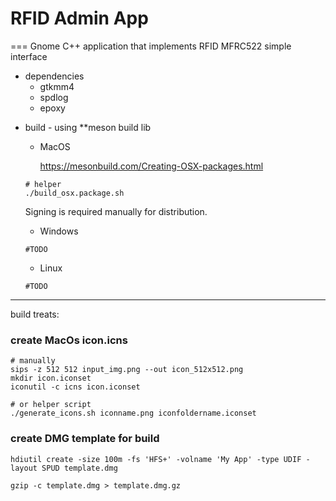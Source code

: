 # RFID Admin App

===
Gnome C++ application that implements RFID MFRC522 simple interface


- dependencies
    * gtkmm4
    * spdlog
    * epoxy

* build  - using **meson build lib
    - MacOS

      https://mesonbuild.com/Creating-OSX-packages.html
    ```
    # helper
    ./build_osx.package.sh
    ```
    Signing is required manually for distribution.
    - Windows

    ```
    #TODO
    ```
    - Linux

    ```
    #TODO
    ```
---
build treats:

### create MacOs icon.icns
```
# manually
sips -z 512 512 input_img.png --out icon_512x512.png
mkdir icon.iconset
iconutil -c icns icon.iconset
```
```
# or helper script
./generate_icons.sh iconname.png iconfoldername.iconset
```

### create DMG template for build

```
hdiutil create -size 100m -fs 'HFS+' -volname 'My App' -type UDIF -layout SPUD template.dmg

gzip -c template.dmg > template.dmg.gz

```